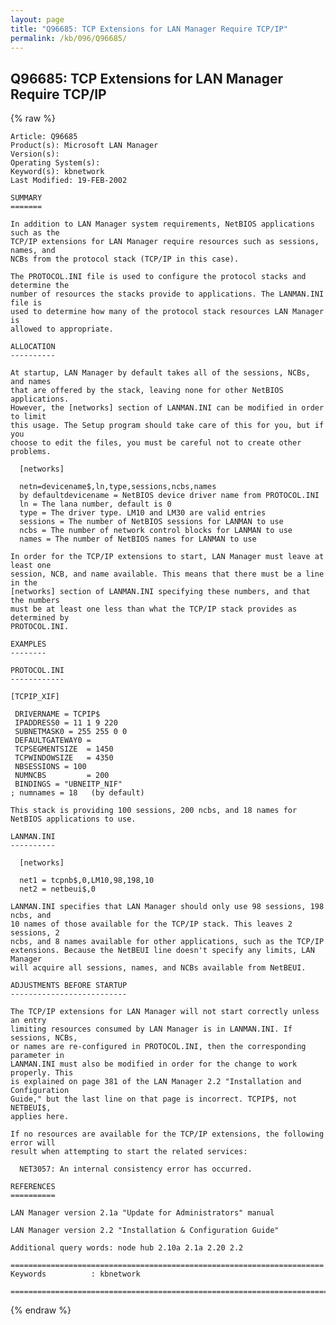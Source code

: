 ```yaml
---
layout: page
title: "Q96685: TCP Extensions for LAN Manager Require TCP/IP"
permalink: /kb/096/Q96685/
---
```


## Q96685: TCP Extensions for LAN Manager Require TCP/IP

{% raw %}

	Article: Q96685
	Product(s): Microsoft LAN Manager
	Version(s): 
	Operating System(s): 
	Keyword(s): kbnetwork
	Last Modified: 19-FEB-2002
	
	SUMMARY
	=======
	
	In addition to LAN Manager system requirements, NetBIOS applications such as the
	TCP/IP extensions for LAN Manager require resources such as sessions, names, and
	NCBs from the protocol stack (TCP/IP in this case).
	
	The PROTOCOL.INI file is used to configure the protocol stacks and determine the
	number of resources the stacks provide to applications. The LANMAN.INI file is
	used to determine how many of the protocol stack resources LAN Manager is
	allowed to appropriate.
	
	ALLOCATION
	----------
	
	At startup, LAN Manager by default takes all of the sessions, NCBs, and names
	that are offered by the stack, leaving none for other NetBIOS applications.
	However, the [networks] section of LANMAN.INI can be modified in order to limit
	this usage. The Setup program should take care of this for you, but if you
	choose to edit the files, you must be careful not to create other problems.
	
	  [networks]
	
	  netn=devicename$,ln,type,sessions,ncbs,names
	  by defaultdevicename = NetBIOS device driver name from PROTOCOL.INI
	  ln = The lana number, default is 0
	  type = The driver type. LM10 and LM30 are valid entries
	  sessions = The number of NetBIOS sessions for LANMAN to use
	  ncbs = The number of network control blocks for LANMAN to use
	  names = The number of NetBIOS names for LANMAN to use
	
	In order for the TCP/IP extensions to start, LAN Manager must leave at least one
	session, NCB, and name available. This means that there must be a line in the
	[networks] section of LANMAN.INI specifying these numbers, and that the numbers
	must be at least one less than what the TCP/IP stack provides as determined by
	PROTOCOL.INI.
	
	EXAMPLES
	--------
	
	PROTOCOL.INI
	------------
	
	[TCPIP_XIF]
	
	 DRIVERNAME = TCPIP$
	 IPADDRESS0 = 11 1 9 220
	 SUBNETMASK0 = 255 255 0 0
	 DEFAULTGATEWAY0 =
	 TCPSEGMENTSIZE  = 1450
	 TCPWINDOWSIZE   = 4350
	 NBSESSIONS = 100
	 NUMNCBS         = 200
	 BINDINGS = "UBNEITP_NIF"
	; numnames = 18   (by default)
	
	This stack is providing 100 sessions, 200 ncbs, and 18 names for
	NetBIOS applications to use.
	
	LANMAN.INI
	----------
	
	  [networks]
	
	  net1 = tcpnb$,0,LM10,98,198,10
	  net2 = netbeui$,0
	
	LANMAN.INI specifies that LAN Manager should only use 98 sessions, 198 ncbs, and
	10 names of those available for the TCP/IP stack. This leaves 2 sessions, 2
	ncbs, and 8 names available for other applications, such as the TCP/IP
	extensions. Because the NetBEUI line doesn't specify any limits, LAN Manager
	will acquire all sessions, names, and NCBs available from NetBEUI.
	
	ADJUSTMENTS BEFORE STARTUP
	--------------------------
	
	The TCP/IP extensions for LAN Manager will not start correctly unless an entry
	limiting resources consumed by LAN Manager is in LANMAN.INI. If sessions, NCBs,
	or names are re-configured in PROTOCOL.INI, then the corresponding parameter in
	LANMAN.INI must also be modified in order for the change to work properly. This
	is explained on page 381 of the LAN Manager 2.2 "Installation and Configuration
	Guide," but the last line on that page is incorrect. TCPIP$, not NETBEUI$,
	applies here.
	
	If no resources are available for the TCP/IP extensions, the following error will
	result when attempting to start the related services:
	
	  NET3057: An internal consistency error has occurred.
	
	REFERENCES
	==========
	
	LAN Manager version 2.1a "Update for Administrators" manual
	
	LAN Manager version 2.2 "Installation & Configuration Guide"
	
	Additional query words: node hub 2.10a 2.1a 2.20 2.2
	
	======================================================================
	Keywords          : kbnetwork 
	
	=============================================================================
	

{% endraw %}
